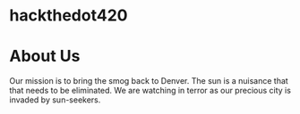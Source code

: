 # hackthedot420

# About Us

Our mission is to bring the smog back to Denver. The sun is a nuisance that
that needs to be eliminated. We are watching in terror as our precious city is invaded
by sun-seekers.
